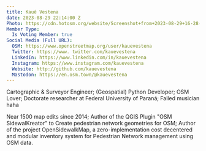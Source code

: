 ```yaml
---
title: Kauê Vestena
date: 2023-08-29 22:14:00 Z
Photo: https://cdn.hotosm.org/website/Screenshot+from+2023-08-29+16-28-56+-+Kau%C3%AA+de+Moraes+Vestena.png
Member Type:
  Is Voting Member: true
Social Media (Full URL):
  OSM: https://www.openstreetmap.org/user/kauevestena
  Twitter: https://www. twitter.com/kauevestena
  LinkedIn: https://www.linkedin.com/in/kauevestena
  Instagram: https://www.instagram.com/kauevestena
  Website: http://github.com/kauevestena
  Mastodon: https://en.osm.town/@kauevestena
---
```


Cartographic & Surveyor Engineer; (Geospatial) Python Developer; OSM Lover; Doctorate researcher at Federal University of Paraná; Failed musician haha

Near 1500 map edits since 2014; Author of the QGIS Plugin "OSM SidewalKreator" to Create pedestrian network geometries for OSM; Author of the project OpenSidewalkMap, a zero-implementation cost decentered and modular inventory system for Pedestrian Network management using OSM data.